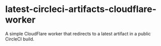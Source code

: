 # latest-circleci-artifacts-cloudflare-worker
A simple CloudFlare worker that redirects to a latest artifact in a public CircleCI build.
